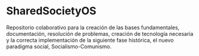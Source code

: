# SharedSocietyOS
Repositorio colaborativo para la creación de las bases fundamentales, documentación, resolución de problemas, creación de tecnología necesaria y la correcta implementación de la siguiente fase histórica, el nuevo paradigma social, Socialismo-Comunismo.
